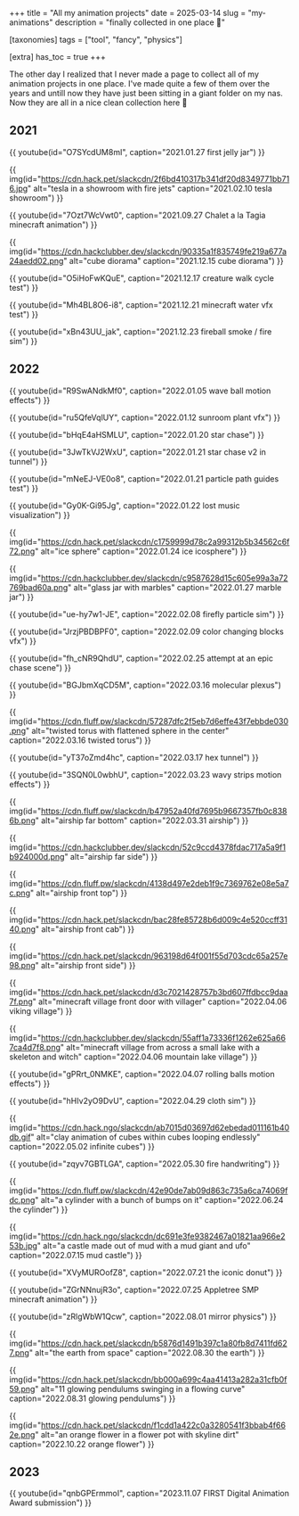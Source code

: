 +++
title = "All my animation projects"
date = 2025-03-14
slug = "my-animations"
description = "finally collected in one place 🎉"

[taxonomies]
tags = ["tool", "fancy", "physics"]

[extra]
has_toc = true
+++

The other day I realized that I never made a page to collect all of my animation projects in one place. I've made quite a few of them over the years and untill now they have just been sitting in a giant folder on my nas. Now they are all in a nice clean collection here 🎉

<!-- more -->

## 2021

{{ youtube(id="O7SYcdUM8mI", caption="2021.01.27 first jelly jar") }}

{{ img(id="https://cdn.hack.pet/slackcdn/2f6bd410317b341df20d8349771bb716.jpg" alt="tesla in a showroom with fire jets" caption="2021.02.10 tesla showroom") }}

{{ youtube(id="7Ozt7WcVwt0", caption="2021.09.27 Chalet a la Tagia minecraft animation") }}

{{ img(id="https://cdn.hackclubber.dev/slackcdn/90335a1f835749fe219a677a24aedd02.png" alt="cube diorama" caption="2021.12.15 cube diorama") }}

{{ youtube(id="O5iHoFwKQuE", caption="2021.12.17 creature walk cycle test") }}

{{ youtube(id="Mh4BL8O6-i8", caption="2021.12.21 minecraft water vfx test") }}

{{ youtube(id="xBn43UU_jak", caption="2021.12.23 fireball smoke / fire sim") }}

## 2022

{{ youtube(id="R9SwANdkMf0", caption="2022.01.05 wave ball motion effects") }}

{{ youtube(id="ru5QfeVqlUY", caption="2022.01.12 sunroom plant vfx") }}

{{ youtube(id="bHqE4aHSMLU", caption="2022.01.20 star chase") }}

{{ youtube(id="3JwTkVJ2WxU", caption="2022.01.21 star chase v2 in tunnel") }}

{{ youtube(id="mNeEJ-VE0o8", caption="2022.01.21 particle path guides test") }}

{{ youtube(id="Gy0K-Gi95Jg", caption="2022.01.22 lost music visualization") }}

{{ img(id="https://cdn.hack.pet/slackcdn/c1759999d78c2a99312b5b34562c6f72.png" alt="ice sphere" caption="2022.01.24 ice icosphere") }}

{{ img(id="https://cdn.hackclubber.dev/slackcdn/c9587628d15c605e99a3a72769bad60a.png" alt="glass jar with marbles" caption="2022.01.27 marble jar") }}

{{ youtube(id="ue-hy7w1-JE", caption="2022.02.08 firefly particle sim") }}

{{ youtube(id="JrzjPBDBPF0", caption="2022.02.09 color changing blocks vfx") }}

{{ youtube(id="fh_cNR9QhdU", caption="2022.02.25 attempt at an epic chase scene") }}

{{ youtube(id="BGJbmXqCD5M", caption="2022.03.16 molecular plexus") }}

{{ img(id="https://cdn.fluff.pw/slackcdn/57287dfc2f5eb7d6effe43f7ebbde030.png" alt="twisted torus with flattened sphere in the center" caption="2022.03.16 twisted torus") }}

{{ youtube(id="yT37oZmd4hc", caption="2022.03.17 hex tunnel") }}

{{ youtube(id="3SQN0L0wbhU", caption="2022.03.23 wavy strips motion effects") }}

{{ img(id="https://cdn.fluff.pw/slackcdn/b47952a40fd7695b9667357fb0c8386b.png" alt="airship far bottom" caption="2022.03.31 airship") }}

{{ img(id="https://cdn.hackclubber.dev/slackcdn/52c9ccd4378fdac717a5a9f1b924000d.png" alt="airship far side") }}

{{ img(id="https://cdn.fluff.pw/slackcdn/4138d497e2deb1f9c7369762e08e5a7c.png" alt="airship front top") }}

{{ img(id="https://cdn.hack.pet/slackcdn/bac28fe85728b6d009c4e520ccff3140.png" alt="airship front cab") }}

{{ img(id="https://cdn.hack.pet/slackcdn/963198d64f001f55d703cdc65a257e98.png" alt="airship front side") }}

{{ img(id="https://cdn.hack.pet/slackcdn/d3c7021428757b3bd607ffdbcc9daa7f.png" alt="minecraft village front door with villager" caption="2022.04.06 viking village") }}

{{ img(id="https://cdn.hackclubber.dev/slackcdn/55aff1a73336f1262e625a667ca4d7f8.png" alt="minecraft village from across a small lake with a skeleton and witch" caption="2022.04.06 mountain lake village") }}

{{ youtube(id="gPRrt_0NMKE", caption="2022.04.07 rolling balls motion effects") }}

{{ youtube(id="hHIv2yO9DvU", caption="2022.04.29 cloth sim") }}

{{ img(id="https://cdn.hack.ngo/slackcdn/ab7015d03697d62ebedad011161b40db.gif" alt="clay animation of cubes within cubes looping endlessly" caption="2022.05.02 infinite cubes") }}

{{ youtube(id="zqyv7GBTLGA", caption="2022.05.30 fire handwriting") }}

{{ img(id="https://cdn.fluff.pw/slackcdn/42e90de7ab09d863c735a6ca74069fdc.png" alt="a cylinder with a bunch of bumps on it" caption="2022.06.24 the cylinder") }}

{{ img(id="https://cdn.hack.ngo/slackcdn/dc691e3fe9382467a01821aa966e253b.jpg" alt="a castle made out of mud with a mud giant and ufo" caption="2022.07.15 mud castle") }}

{{ youtube(id="XVyMUROofZ8", caption="2022.07.21 the iconic donut") }}

{{ youtube(id="ZGrNNnujR3o", caption="2022.07.25 Appletree SMP minecraft animation") }}

{{ youtube(id="zRlgWbW1Qcw", caption="2022.08.01 mirror physics") }}

{{ img(id="https://cdn.hack.pet/slackcdn/b5876d1491b397c1a80fb8d7411fd627.png" alt="the earth from space" caption="2022.08.30 the earth") }}

{{ img(id="https://cdn.hack.pet/slackcdn/bb000a699c4aa41413a282a31cfb0f59.png" alt="11 glowing pendulums swinging in a flowing curve" caption="2022.08.31 glowing pendulums") }}

{{ img(id="https://cdn.hack.pet/slackcdn/f1cdd1a422c0a3280541f3bbab4f662e.png" alt="an orange flower in a flower pot with skyline dirt" caption="2022.10.22 orange flower") }}

## 2023

{{ youtube(id="qnbGPErmmoI", caption="2023.11.07 FIRST Digital Animation Award submission") }}

